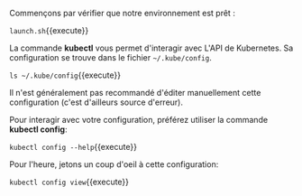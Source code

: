 Commençons par vérifier que notre environnement est prêt :

`launch.sh`{{execute}}

La commande **kubectl** vous permet d'interagir avec L'API de Kubernetes. Sa  configuration se trouve dans le fichier `~/.kube/config`.

`ls ~/.kube/config`{{execute}}

Il n'est généralement pas recommandé d'éditer manuellement cette configuration (c'est d'ailleurs source d'erreur).

Pour interagir avec votre configuration, préférez utiliser la commande **kubectl config**:

`kubectl config --help`{{execute}}

Pour l'heure, jetons un coup d'oeil à cette configuration:

`kubectl config view`{{execute}}